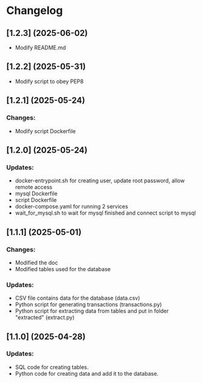 # Changelog

## [1.2.3] (2025-06-02)
- Modify README.md

## [1.2.2] (2025-05-31)
- Modify script to obey PEP8

## [1.2.1] (2025-05-24)
### Changes:
- Modify script Dockerfile

## [1.2.0] (2025-05-24)
### Updates:
- docker-entrypoint.sh for creating user, update root password, allow remote access
- mysql Dockerfile
- script Dockerfile
- docker-compose.yaml for running 2 services
- wait_for_mysql.sh to wait for mysql finished and connect script to mysql

## [1.1.1] (2025-05-01)
### Changes:
- Modified the doc
- Modified tables used for the database
### Updates:
- CSV file contains data for the database (data.csv)
- Python script for generating transactions (transactions.py)
- Python script for extracting data from tables and put in folder "extracted" (extract.py)

## [1.1.0] (2025-04-28)
### Updates:
- SQL code for creating tables.
- Python code for creating data and add it to the database.